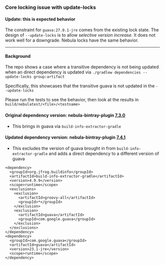 ### Core locking issue with update-locks

#### Update: this is expected behavior

The constraint for `guava:27.0.1-jre` comes from the existing lock state. The design of `--update-locks` is to allow _selective version increase_. It does not work well for a downgrade. Nebula locks have the same behavior.

---------------

#### Background

The repo shows a case where a transitive dependency is not being updated when an direct dependency is updated via `./gradlew dependencies --update-locks group:artifact`

Specifically, this showcases that the transitive guava is not updated in the `--update-locks`

Please run the tests to see the behavior, then look at the results in `build/nebulatest/<file>/<testname>`

#### Original dependency version: nebula-bintray-plugin [7.3.0](https://bintray.com/nebula/gradle-plugins/download_file?file_path=com%2Fnetflix%2Fnebula%2Fnebula-bintray-plugin%2F7.3.0%2Fnebula-bintray-plugin-7.3.0.pom)

- This brings in guava via `build-info-extractor-gradle` 

####    Updated dependency version: nebula-bintray-plugin [7.4.1](https://bintray.com/nebula/gradle-plugins/download_file?file_path=com%2Fnetflix%2Fnebula%2Fnebula-bintray-plugin%2F7.4.1%2Fnebula-bintray-plugin-7.4.1.pom)

- This excludes the version of guava brought in from `build-info-extractor-gradle` and adds a direct dependency to a different version of guava

```
<dependency>
  <groupId>org.jfrog.buildinfo</groupId>
  <artifactId>build-info-extractor-gradle</artifactId>
  <version>4.9.9</version>
  <scope>runtime</scope>
  <exclusions>
    <exclusion>
      <artifactId>groovy-all</artifactId>
      <groupId>*</groupId>
    </exclusion>
    <exclusion>
      <artifactId>guava</artifactId>
      <groupId>com.google.guava</groupId>
    </exclusion>
  </exclusions>
</dependency>
<dependency>
  <groupId>com.google.guava</groupId>
  <artifactId>guava</artifactId>
  <version>23.1-jre</version>
  <scope>runtime</scope>
</dependency>
```